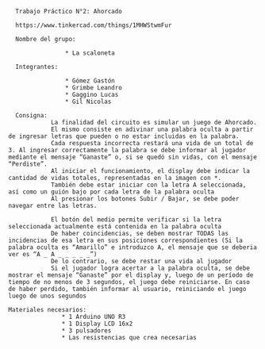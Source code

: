      Trabajo Práctico N°2: Ahorcado

      https://www.tinkercad.com/things/1MHWStwmFur

      Nombre del grupo:
      
                    * La scaloneta

      Integrantes:
      
                    * Gómez Gastón
                    * Grimbe Leandro
                    * Gaggino Lucas
                    * Gil Nicolas

      Consigna:
                La finalidad del circuito es simular un juego de Ahorcado. 
                El mismo consiste en adivinar una palabra oculta a partir de ingresar letras que pueden o no estar incluidas en la palabra. 
                Cada respuesta incorrecta restará una vida de un total de 3. Al ingresar correctamente la palabra se debe informar al jugador mediante el mensaje “Ganaste” o, si se quedó sin vidas, con el mensaje “Perdiste”.
                Al iniciar el funcionamiento, el display debe indicar la cantidad de vidas totales, representadas en la imagen con *. 
                También debe estar iniciar con la letra A seleccionada, así como un guión bajo por cada letra de la palabra oculta
                Al presionar los botones Subir / Bajar, se debe poder navegar entre las letras. 

                El botón del medio permite verificar si la letra seleccionada actualmente está contenida en la palabra oculta
                De haber coincidencias, se deben mostrar TODAS las incidencias de esa letra en sus posiciones correspondientes (Si la palabra oculta es “Amarillo” e introduzco A, el mensaje que se deberia ver es “A _ A _ _ _ _ _”)
                De lo contrario, se debe restar una vida al jugador
                Si el jugador logra acertar a la palabra oculta, se debe mostrar el mensaje “Ganaste” por el display y, luego de un período de tiempo de no menos de 3 segundos, el juego debe reiniciarse. En caso de haber perdido, también informar al usuario, reiniciando el juego luego de unos segundos

    Materiales necesarios:
                   * 1 Arduino UNO R3
                   * 1 Display LCD 16x2
                   * 3 pulsadores
                   * Las resistencias que crea necesarias

